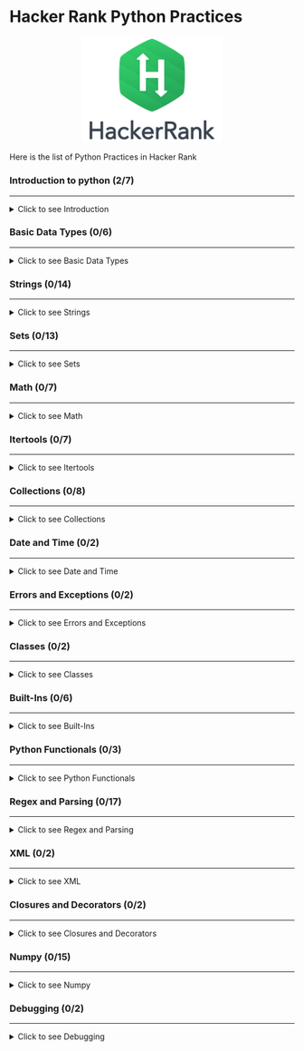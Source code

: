 # Hacker Rank Python Practices
<p align="center">
    <img src="https://github.com/RealXun/Hacker_Rank_Python_Practices/blob/main/Resources/Cover.png" width="250">
</p>

Here is the list of Python Practices in Hacker Rank

### Introduction to python (2/7)
--------------------------------------
<details>
  <summary>Click to see Introduction</summary>
    
1. Say "Hello, World!" With Python [Jupyter File Here](https://github.com/RealXun/Hacker_Rank_Python_Practices/blob/main/01_Introduction%20to%20python/Hello.ipynb)
2. Python If-Else [Jupyter File Here](https://github.com/RealXun/Hacker_Rank_Python_Practices/blob/main/01_Introduction%20to%20python/Python_If-Else.ipynb)
3. Python: Division
4. Loops
5. Write a function
6. Print Function
7. Arithmetic Operators

</details>

### Basic Data Types (0/6)
--------------------------------------
<details>
  <summary>Click to see Basic Data Types </summary>
    
1. List Comprehensions
2. Find the Runner-Up Score!
3. Nested Lists
4. Finding the percentage
5. Lists
6. Tuples

</details>

### Strings (0/14)
--------------------------------------
<details>
  <summary>Click to see Strings</summary>
    
1. sWAP cASE
2. String Split and Join
3. What's Your Name?
4. Mutations
5. Find a string
6. String Validators
7. Text Alignment
8. Text Wrap
9. Designer Door Mat
10. String Formatting
11. Alphabet Rangoli
12. Capitalize!
13. The Minion Game
14. Merge the Tools!

</details>
    
### Sets (0/13)
--------------------------------------
<details>
  <summary>Click to see Sets</summary>
    
1. Introduction to Sets
2. No Idea!
3. Symmetric Difference
4. Set .add()
5. Set .discard(), .remove() & .pop()
6. Set .union() Operation
7. Set .intersection() Operation
8. Set .difference() Operation
9. Set .symmetric_difference() Operation
10. Set Mutations
11. The Captain's Room
12. Check Subset
13. Check Strict Superset

</details>
    
### Math (0/7)
--------------------------------------
<details>
  <summary>Click to see Math</summary>
    
1. Polar Coordinates
2. Find Angle MBC
3. Triangle Quest 2
4. Mod Divmod
5. Power - Mod Power
6. Integers Come In All Sizes
7. Triangle Quest

</details>
    
### Itertools (0/7)
--------------------------------------
<details>
  <summary>Click to see Itertools</summary>

1. itertools.product()
2. itertools.permutations()
3. itertools.combinations()
4. itertools.combinations_with_replacement()
5. Compress the String!
6. Iterables and Iterators
7. Maximize It!

</details>

### Collections (0/8)
--------------------------------------
<details>
  <summary>Click to see Collections</summary>

1. collections.Counter()
2. DefaultDict Tutorial
3. Collections.namedtuple()
4. Collections.OrderedDict()
5. Word Order
6. Collections.deque()
7. Company Logo
8. Piling Up!

</details>

### Date and Time (0/2)
--------------------------------------
<details>
  <summary>Click to see Date and Time</summary>

1. Calendar Module
2. Time Delta

</details>

### Errors and Exceptions (0/2)
--------------------------------------
<details>
  <summary>Click to see Errors and Exceptions</summary>

1. Exceptions
2. Incorrect Regex

</details>

### Classes (0/2)
--------------------------------------
<details>
  <summary>Click to see Classes</summary>

1. Classes: Dealing with Complex Numbers
2. Class 2 - Find the Torsional Angle

</details>

### Built-Ins (0/6)
--------------------------------------
<details>
  <summary>Click to see Built-Ins</summary>

1. Zipped!
2. Input()
3. Python Evaluation
4. Athlete Sort
5. Any or All
6. ginortS

</details>

### Python Functionals (0/3)
--------------------------------------
<details>
  <summary>Click to see Python Functionals</summary>

1. Map and Lambda Function
2. Validating Email Addresses With a Filter
3. Reduce Function

</details>

### Regex and Parsing (0/17)
--------------------------------------
<details>
  <summary>Click to see Regex and Parsing</summary>

1. Detect Floating Point Number
2. Re.split()
3. Group(), Groups() & Groupdict()
4. Re.findall() & Re.finditer()
5. Re.start() & Re.end()
6. Regex Substitution
7. Validating Roman Numerals
8. Validating phone numbers
9. Validating and Parsing Email Addresses
10.Hex Color Code
11. HTML Parser - Part 1
12. HTML Parser - Part 2
13. Detect HTML Tags, Attributes and Attribute Values
14. Validating UID
15. Validating Credit Card Numbers
16. Validating Postal Codes
17. Matrix Script

</details>

### XML (0/2)
--------------------------------------
<details>
  <summary>Click to see XML</summary>

1. XML 1 - Find the Score
2. XML2 - Find the Maximum Depth

</details>

### Closures and Decorators (0/2)
--------------------------------------
<details>
  <summary>Click to see Closures and Decorators</summary>

1. Standardize Mobile Number Using Decorators
2. Decorators 2 - Name Directory

</details>

### Numpy (0/15)
--------------------------------------
<details>
  <summary>Click to see Numpy</summary>

1. Arrays
2. Shape and Reshape
3. Transpose and Flatten
4. Concatenate
5. Zeros and Ones
6. Eye and Identity
7. Array Mathematics
8. Floor, Ceil and Rint
9. Sum and Prod
10. Min and Max
11. Mean, Var, and Std
12. Dot and Cross
13. Inner and Outer
14. Polynomials
15. Linear Algebra
    
</details>

### Debugging (0/2)
--------------------------------------
<details>
  <summary>Click to see Debugging</summary>

1. Words Score
2. Default Arguments

</details>
